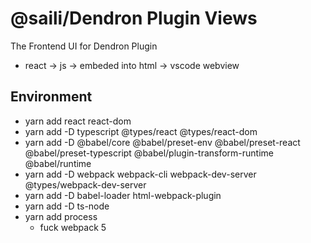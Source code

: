 # @saili/Dendron Plugin Views

The Frontend UI for Dendron Plugin

- react -> js -> embeded into html -> vscode webview

## Environment

- yarn add react react-dom
- yarn add -D typescript @types/react @types/react-dom
- yarn add -D @babel/core @babel/preset-env @babel/preset-react @babel/preset-typescript @babel/plugin-transform-runtime @babel/runtime
- yarn add -D webpack webpack-cli webpack-dev-server @types/webpack-dev-server
- yarn add -D babel-loader html-webpack-plugin
- yarn add -D ts-node
- yarn add process 
  - fuck webpack 5
